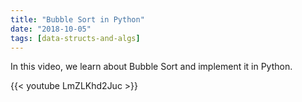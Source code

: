 ```yaml
---
title: "Bubble Sort in Python"
date: "2018-10-05"
tags: [data-structs-and-algs]
---
```


In this video, we learn about Bubble Sort and implement it in Python.

<!--truncate-->

{{< youtube LmZLKhd2Juc >}}